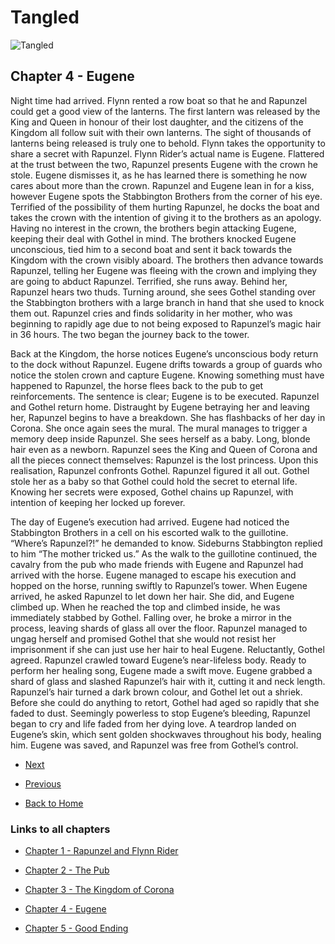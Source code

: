 # Tangled

![Tangled](https://ohmy.disney.com/wp-content/uploads/2013/07/Tangled-Header.jpg)

## Chapter 4 - Eugene

Night time had arrived. Flynn rented a row boat so that he and Rapunzel could get a good view of the lanterns. The first lantern was released by the King and Queen in honour of their lost daughter, and the citizens of the Kingdom all follow suit with their own lanterns. The sight of thousands of lanterns being released is truly one to behold. Flynn takes the opportunity to share a secret with Rapunzel. Flynn Rider’s actual name is Eugene. Flattered at the trust between the two, Rapunzel presents Eugene with the crown he stole. Eugene dismisses it, as he has learned there is something he now cares about more than the crown. Rapunzel and Eugene lean in for a kiss, however Eugene spots the Stabbington Brothers from the corner of his eye. Terrified of the possibility of them hurting Rapunzel, he docks the boat and takes the crown with the intention of giving it to the brothers as an apology. Having no interest in the crown, the brothers begin attacking Eugene, keeping their deal with Gothel in mind. The brothers knocked Eugene unconscious, tied him to a second boat and sent it back towards the Kingdom with the crown visibly aboard. The brothers then advance towards Rapunzel, telling her Eugene was fleeing with the crown and implying they are going to abduct Rapunzel. Terrified, she runs away. Behind her, Rapunzel hears two thuds. Turning around, she sees Gothel standing over the Stabbington brothers with a large branch in hand that she used to knock them out. Rapunzel cries and finds solidarity in her mother, who was beginning to rapidly age due to not being exposed to Rapunzel’s magic hair in 36 hours. The two began the journey back to the tower.

Back at the Kingdom, the horse notices Eugene’s unconscious body return to the dock without Rapunzel. Eugene drifts towards a group of guards who notice the stolen crown and capture Eugene. Knowing something must have happened to Rapunzel, the horse flees back to the pub to get reinforcements. The sentence is clear; Eugene is to be executed. Rapunzel and Gothel return home. Distraught by Eugene betraying her and leaving her, Rapunzel begins to have a breakdown. She has flashbacks of her day in Corona. She once again sees the mural. The mural manages to trigger a memory deep inside Rapunzel. She sees herself as a baby. Long, blonde hair even as a newborn. Rapunzel sees the King and Queen of Corona and all the pieces connect themselves: Rapunzel is the lost princess. Upon this realisation, Rapunzel confronts Gothel. Rapunzel figured it all out. Gothel stole her as a baby so that Gothel could hold the secret to eternal life. Knowing her secrets were exposed, Gothel chains up Rapunzel, with intention of keeping her locked up forever.

The day of Eugene’s execution had arrived. Eugene had noticed the Stabbington Brothers in a cell on his escorted walk to the guillotine. “Where’s Rapunzel?!” he demanded to know. Sideburns Stabbington replied to him “The mother tricked us.” As the walk to the guillotine continued, the cavalry from the pub who made friends with Eugene and Rapunzel had arrived with the horse. Eugene managed to escape his execution and hopped on the horse, running swiftly to Rapunzel’s tower. When Eugene arrived, he asked Rapunzel to let down her hair. She did, and Eugene climbed up. When he reached the top and climbed inside, he was immediately stabbed by Gothel. Falling over, he broke a mirror in the process, leaving shards of glass all over the floor. Rapunzel managed to ungag herself and promised Gothel that she would not resist her imprisonment if she can just use her hair to heal Eugene. Reluctantly, Gothel agreed. Rapunzel crawled toward Eugene’s near-lifeless body. Ready to perform her healing song, Eugene made a swift move. Eugene grabbed a shard of glass and slashed Rapunzel’s hair with it, cutting it and neck length. Rapunzel’s hair turned a dark brown colour, and Gothel let out a shriek. Before she could do anything to retort, Gothel had aged so rapidly that she faded to dust. Seemingly powerless to stop Eugene’s bleeding, Rapunzel began to cry and life faded from her dying love. A teardrop landed on Eugene’s skin, which sent golden shockwaves throughout his body, healing him. Eugene was saved, and Rapunzel was free from Gothel’s control.

* [Next](Chapter05.md)

* [Previous](Chapter03.md)

* [Back to Home](https://b00096684.github.io/github-story-2019/)

### Links to all chapters

* [Chapter 1 - Rapunzel and Flynn Rider](Chapter01.md)

* [Chapter 2 - The Pub](Chapter02.md)

* [Chapter 3 - The Kingdom of Corona](Chapter03.md)

* [Chapter 4 - Eugene](Chapter04.md)

* [Chapter 5 - Good Ending](Chapter05.md)